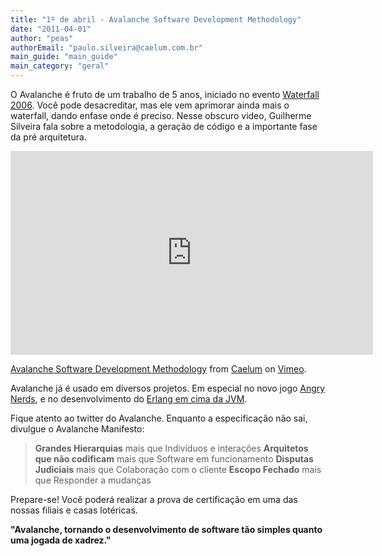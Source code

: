 ```yaml
---
title: "1º de abril - Avalanche Software Development Methodology"
date: "2011-04-01"
author: "peas"
authorEmail: "paulo.silveira@caelum.com.br"
main_guide: "main_guide"
main_category: "geral"
---
```


O Avalanche é fruto de um trabalho de 5 anos, iniciado no evento [Waterfall 2006](http://www.waterfall2006.com/). Você pode desacreditar, mas ele vem aprimorar ainda mais o waterfall, dando enfase onde é preciso. Nesse obscuro video, Guilherme Silveira fala sobre a metodologia, a geração de código e a importante fase da pré arquitetura.

<iframe src="http://player.vimeo.com/video/21792029" width="580" height="326" frameborder="0"></iframe>

[Avalanche Software Development Methodology](http://vimeo.com/21792029) from [Caelum](http://vimeo.com/caelumdev) on [Vimeo](http://vimeo.com).

Avalanche já é usado em diversos projetos. Em especial no novo jogo [Angry Nerds](http://www.atlassian.com/en/angrynerds), e no desenvolvimento do [Erlang em cima da JVM](http://www.infoq.com/news/2011/04/erlang-copied-jvm-and-scala).

Fique atento ao twitter do Avalanche. Enquanto a especificação não sai, divulgue o Avalanche Manifesto:

> **Grandes Hierarquias** mais que Indivíduos e interações **Arquitetos que não codificam** mais que Software em funcionamento **Disputas Judiciais** mais que Colaboração com o cliente **Escopo Fechado** mais que Responder a mudanças

Prepare-se! Você poderá realizar a prova de certificação em uma das nossas filiais e casas lotéricas.

**"Avalanche, tornando o desenvolvimento de software tão simples quanto uma jogada de xadrez."**

